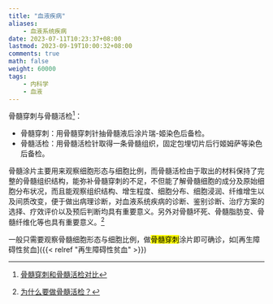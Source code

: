 ```yaml
---
title: "血液疾病"
aliases:
    - 血液系统疾病
date: 2023-07-11T10:23:37+08:00
lastmod: 2023-09-19T10:00:32+08:00
comments: true
math: false
weight: 60000
tags:
    - 内科学
    - 血液
---
```


骨髓穿刺与骨髓活检[^1]：

- 骨髓穿刺：用骨髓穿刺针抽骨髓液后涂片瑞-姬染色后备检。
- 骨髓活检：用骨髓活检针取得一条骨髓组织，固定包埋切片后行姬姆萨等染色后备检。

[^1]: [骨髓穿刺和骨髓活检对比](https://baike.baidu.com/item/%E9%AA%A8%E9%AB%93%E7%A9%BF%E5%88%BA%E5%92%8C%E9%AA%A8%E9%AB%93%E6%B4%BB%E6%A3%80%E5%AF%B9%E6%AF%94/1308974)

骨髓涂片主要用来观察细胞形态与细胞比例，而骨髓活检由于取出的材料保持了完整的骨髓组织结构，能弥补骨髓穿刺的不足，不但能了解骨髓细胞的成分及原始细胞分布状况，而且能观察组织结构、增生程度、细胞分布、细胞浸润、纤维增生以及间质改变，便于做出病理诊断，对血液系统疾病的诊断、鉴别诊断、治疗方案的选择、疗效评价以及预后判断均具有重要意义。另外对骨髓坏死、骨髓脂肪变、骨髓纤维化等也具有重要意义。[^2]

[^2]: [为什么要做骨髓活检？](http://www.tjmuch.com/system/2016/03/16/011246879.shtml)

一般只需要观察骨髓细胞形态与细胞比例，做<mark>骨髓穿刺</mark>涂片即可确诊，如[再生障碍性贫血]({{< relref "再生障碍性贫血" >}})
